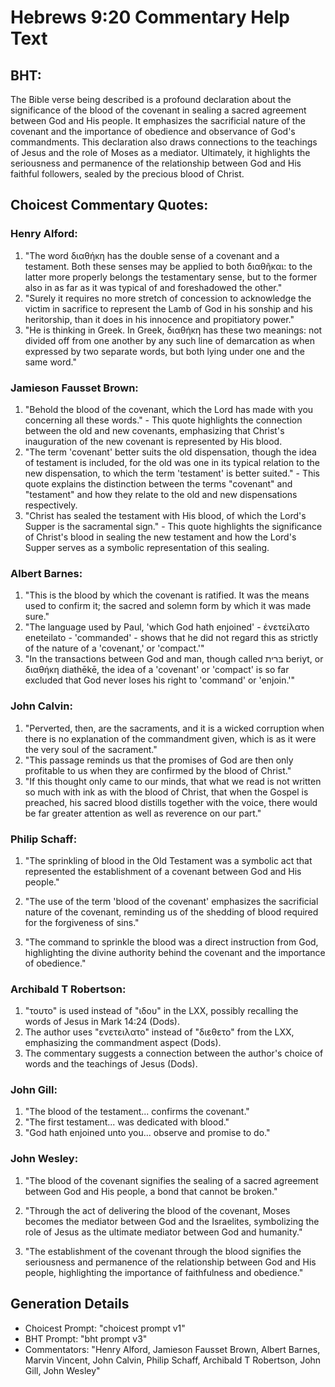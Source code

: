 # Hebrews 9:20 Commentary Help Text

## BHT:
The Bible verse being described is a profound declaration about the significance of the blood of the covenant in sealing a sacred agreement between God and His people. It emphasizes the sacrificial nature of the covenant and the importance of obedience and observance of God's commandments. This declaration also draws connections to the teachings of Jesus and the role of Moses as a mediator. Ultimately, it highlights the seriousness and permanence of the relationship between God and His faithful followers, sealed by the precious blood of Christ.

## Choicest Commentary Quotes:
### Henry Alford:
1. "The word διαθήκη has the double sense of a covenant and a testament. Both these senses may be applied to both διαθῆκαι: to the latter more properly belongs the testamentary sense, but to the former also in as far as it was typical of and foreshadowed the other."
2. "Surely it requires no more stretch of concession to acknowledge the victim in sacrifice to represent the Lamb of God in his sonship and his heritorship, than it does in his innocence and propitiatory power."
3. "He is thinking in Greek. In Greek, διαθήκη has these two meanings: not divided off from one another by any such line of demarcation as when expressed by two separate words, but both lying under one and the same word."

### Jamieson Fausset Brown:
1. "Behold the blood of the covenant, which the Lord has made with you concerning all these words." - This quote highlights the connection between the old and new covenants, emphasizing that Christ's inauguration of the new covenant is represented by His blood.
2. "The term 'covenant' better suits the old dispensation, though the idea of testament is included, for the old was one in its typical relation to the new dispensation, to which the term 'testament' is better suited." - This quote explains the distinction between the terms "covenant" and "testament" and how they relate to the old and new dispensations respectively.
3. "Christ has sealed the testament with His blood, of which the Lord's Supper is the sacramental sign." - This quote highlights the significance of Christ's blood in sealing the new testament and how the Lord's Supper serves as a symbolic representation of this sealing.

### Albert Barnes:
1. "This is the blood by which the covenant is ratified. It was the means used to confirm it; the sacred and solemn form by which it was made sure."
2. "The language used by Paul, 'which God hath enjoined' - ἐνετείλατο eneteilato - 'commanded' - shows that he did not regard this as strictly of the nature of a 'covenant,' or 'compact.'"
3. "In the transactions between God and man, though called בּרית beriyt, or διαθήκη diathēkē, the idea of a 'covenant' or 'compact' is so far excluded that God never loses his right to 'command' or 'enjoin.'"

### John Calvin:
1. "Perverted, then, are the sacraments, and it is a wicked corruption when there is no explanation of the commandment given, which is as it were the very soul of the sacrament."
2. "This passage reminds us that the promises of God are then only profitable to us when they are confirmed by the blood of Christ."
3. "If this thought only came to our minds, that what we read is not written so much with ink as with the blood of Christ, that when the Gospel is preached, his sacred blood distills together with the voice, there would be far greater attention as well as reverence on our part."

### Philip Schaff:
1. "The sprinkling of blood in the Old Testament was a symbolic act that represented the establishment of a covenant between God and His people." 

2. "The use of the term 'blood of the covenant' emphasizes the sacrificial nature of the covenant, reminding us of the shedding of blood required for the forgiveness of sins." 

3. "The command to sprinkle the blood was a direct instruction from God, highlighting the divine authority behind the covenant and the importance of obedience."

### Archibald T Robertson:
1. "τουτο" is used instead of "ιδου" in the LXX, possibly recalling the words of Jesus in Mark 14:24 (Dods).
2. The author uses "ενετειλατο" instead of "διεθετο" from the LXX, emphasizing the commandment aspect (Dods).
3. The commentary suggests a connection between the author's choice of words and the teachings of Jesus (Dods).

### John Gill:
1. "The blood of the testament... confirms the covenant." 
2. "The first testament... was dedicated with blood." 
3. "God hath enjoined unto you... observe and promise to do."

### John Wesley:
1. "The blood of the covenant signifies the sealing of a sacred agreement between God and His people, a bond that cannot be broken." 

2. "Through the act of delivering the blood of the covenant, Moses becomes the mediator between God and the Israelites, symbolizing the role of Jesus as the ultimate mediator between God and humanity." 

3. "The establishment of the covenant through the blood signifies the seriousness and permanence of the relationship between God and His people, highlighting the importance of faithfulness and obedience."


## Generation Details
- Choicest Prompt: "choicest prompt v1"
- BHT Prompt: "bht prompt v3"
- Commentators: "Henry Alford, Jamieson Fausset Brown, Albert Barnes, Marvin Vincent, John Calvin, Philip Schaff, Archibald T Robertson, John Gill, John Wesley"
